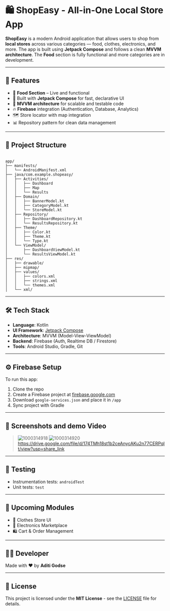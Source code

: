# 🛍️ ShopEasy - All-in-One Local Store App

**ShopEasy** is a modern Android application that allows users to shop from **local stores** across various categories — food, clothes, electronics, and more. The app is built using **Jetpack Compose** and follows a clean **MVVM architecture**. The **Food** section is fully functional and more categories are in development.

---

## 🚀 Features

- 🥘 **Food Section** – Live and functional
- 🧱 Built with **Jetpack Compose** for fast, declarative UI
- 📐 **MVVM architecture** for scalable and testable code
- 🔥 **Firebase** integration (Authentication, Database, Analytics)
- 🗺️ Store locator with map integration
- 📊 Repository pattern for clean data management

---

## 📂 Project Structure

```

app/
├── manifests/
│   └── AndroidManifest.xml
├── java/com.example.shopeasy/
│   ├── Activities/
│   │   ├── Dashboard
│   │   ├── Map
│   │   └── Results
│   ├── Domain/
│   │   ├── BannerModel.kt
│   │   ├── CategoryModel.kt
│   │   └── StoreModel.kt
│   ├── Repository/
│   │   ├── DashboardRepository.kt
│   │   └── ResultsRepository.kt
│   ├── Theme/
│   │   ├── Color.kt
│   │   ├── Theme.kt
│   │   └── Type.kt
│   └── ViewModel/
│       ├── DashboardViewModel.kt
│       └── ResultsViewModel.kt
├── res/
│   ├── drawable/
│   ├── mipmap/
│   ├── values/
│   │   ├── colors.xml
│   │   ├── strings.xml
│   │   └── themes.xml
│   └── xml/

```

---

## 🛠️ Tech Stack

- **Language**: Kotlin
- **UI Framework**: [Jetpack Compose](https://developer.android.com/jetpack/compose)
- **Architecture**: MVVM (Model-View-ViewModel)
- **Backend**: Firebase (Auth, Realtime DB / Firestore)
- **Tools**: Android Studio, Gradle, Git

---

## ⚙️ Firebase Setup

To run this app:

1. Clone the repo
2. Create a Firebase project at [firebase.google.com](https://firebase.google.com)
3. Download `google-services.json` and place it in `/app`
4. Sync project with Gradle

---

## 📱 Screenshots and demo Video

> ![1000314918](https://github.com/user-attachments/assets/e8ccb034-43da-463f-b852-0bc576956b47)
> ![1000314920](https://github.com/user-attachments/assets/eaeef8f3-9f3c-41a7-a48a-0e77dbf2fdde)
> https://drive.google.com/file/d/174TMh18st1b2ceAnycAKu2n77CERPqlt/view?usp=share_link

---

## 🧪 Testing

- Instrumentation tests: `androidTest`
- Unit tests: `test`

---

## 📌 Upcoming Modules

- 👗 Clothes Store UI
- 📱 Electronics Marketplace
- 🛍️ Cart & Order Management
---

## 🧑‍💻 Developer

Made with ❤️ by **Aditi Godse**

---

## 📝 License

This project is licensed under the **MIT License** - see the [LICENSE](LICENSE) file for details.


